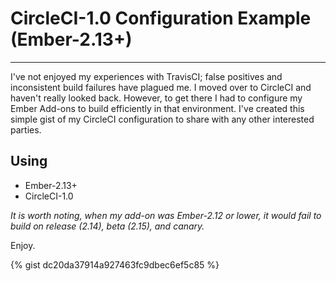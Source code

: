 # CircleCI-1.0 Configuration Example (Ember-2.13+)
----

I've not enjoyed my experiences with TravisCI; false positives and
inconsistent build failures have plagued me. I moved over to CircleCI
and haven't really looked back.  However, to get there I
had to configure my Ember Add-ons to build efficiently in that environment.
I've created this simple gist of my CircleCI configuration to share with
any other interested parties.

## Using

* Ember-2.13+
* CircleCI-1.0

_It is worth noting, when my add-on was Ember-2.12 or lower, it would fail to build
on release (2.14), beta (2.15), and canary._

Enjoy.

{% gist dc20da37914a927463fc9dbec6ef5c85 %}
